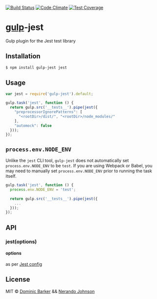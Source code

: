 [![Build Status](https://travis-ci.org/Nerajno/gulp-jest.svg?branch=master)](https://travis-ci.org/github/Nerajno/gulp-Nerajnojest)
[![Code Climate](https://codeclimate.com/github/Nerajno/gulp-jest/badges/gpa.svg)](https://codeclimate.com/github/aarontrank/gulp-jest)
[![Test Coverage](https://codeclimate.com/github/Nerajno/gulp-jest/badges/coverage.svg)](https://codeclimate.com/github/Nerajno/gulp-jest/coverage)

# [gulp](http://gulpjs.com)-jest

Gulp plugin for the Jest test library

## Installation

```bash
$ npm install gulp-jest jest
```

## Usage

```javascript
var jest = require('gulp-jest').default;

gulp.task('jest', function () {
  return gulp.src('__tests__').pipe(jest({
    "preprocessorIgnorePatterns": [
      "<rootDir>/dist/", "<rootDir>/node_modules/"
    ],
    "automock": false
  }));
});

```

## `process.env.NODE_ENV`

Unlike the `jest` CLI tool, `gulp-jest` does not automatically set `process.env.NODE_ENV` 
to be `test`. If you are using Webpack or Babel, you may need to manually set `process.env.NODE_ENV`
prior to running the task itself.

```javascript
gulp.task('jest', function () {
  process.env.NODE_ENV = 'test';
  
  return gulp.src('__tests__').pipe(jest({
    ...
  }));
});
```

## API

### jest(options)

#### options

as per [Jest config](http://facebook.github.io/jest/docs/configuration.html)

## License

MIT © [Dominic Barker](http://www.dombarker.co.uk) && [Nerando Johnson](https://developingdvlpr.com/)
